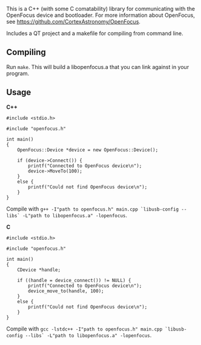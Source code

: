 This is a C++ (with some C comatability) library for communicating with the OpenFocus device and
bootloader. For more information about OpenFocus, see https://github.com/CortexAstronomy/OpenFocus.

Includes a QT project and a makefile for compiling from command line.

Compiling
---------
Run `make`. This will build a libopenfocus.a that you can link against in your program.

Usage
-----
**C++**

```
#include <stdio.h>

#include "openfocus.h"

int main()
{
    OpenFocus::Device *device = new OpenFocus::Device();
    
    if (device->Connect()) {
        printf("Connected to OpenFocus device\n");
        device->MoveTo(100);
    }
    else {
        printf("Could not find OpenFocus device\n");
    }
}
```

Compile with ``g++ -I"path to openfocus.h" main.cpp `libusb-config --libs` -L"path to libopenfocus.a" -lopenfocus``.

**C**

```
#include <stdio.h>

#include "openfocus.h"

int main()
{
    CDevice *handle;
    
    if ((handle = device_connect()) != NULL) {
        printf("Connected to OpenFocus device\n");
        device_move_to(handle, 100);
    }
    else {
        printf("Could not find OpenFocus device\n");
    }
}
```

Compile with ``gcc -lstdc++ -I"path to openfocus.h" main.cpp `libusb-config --libs` -L"path to libopenfocus.a" -lopenfocus``.
